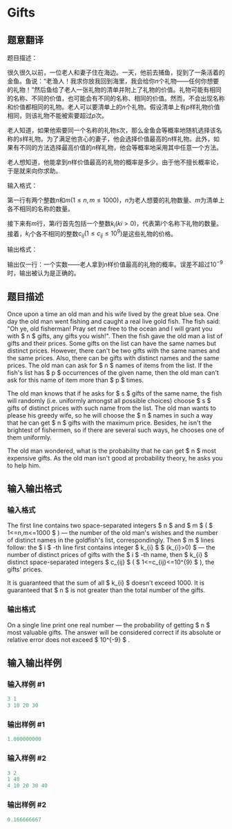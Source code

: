 # Gifts

## 题意翻译

题目描述：

很久很久以前，一位老人和妻子住在海边。一天，他前去捕鱼，捉到了一条活着的金鱼。鱼说：“老渔人！我求你放我回到海里，我会给你$n$个礼物——任何你想要的礼物！”然后鱼给了老人一张礼物的清单并附上了礼物的价值。礼物可能有相同的名称、不同的价值，也可能会有不同的名称、相同的价值。然而，不会出现名称和价值都相同的礼物。老人可以要清单上的$n$个礼物。假设清单上有$p$样礼物价值相同，则该礼物不能被索要超过$p$次。

老人知道，如果他索要同一个名称的礼物$s$次，那么金鱼会等概率地随机选择该名称的$s$样礼物。为了满足他贪心的妻子，他会选择价值最高的$n$样礼物。此外，如果有不同的方法选择最高价值的$n$样礼物，他会等概率地采用其中任意一个方法。

老人想知道，他能拿到$n$样价值最高的礼物的概率是多少。由于他不擅长概率论，于是就来向你求助。

输入格式：

第一行有两个整数$n$和$m(1\leq n,m\leq1000)$，$n$为老人想要的礼物数量、$m$为清单上各不相同的名称的数量。

接下来有$m$行，第$i$行首先包括一个整数$k_i(ki> 0)$，代表第$i$个名称下礼物的数量。接着，$k_i$个各不相同的整数$c_{ij}(1\leq c_{ij}\leq10^9)$是这些礼物的价格。

输出格式：

输出仅一行：一个实数——老人拿到$n$样价值最高的礼物的概率。误差不超过$10^{-9}$时，输出被认为是正确的。

## 题目描述

Once upon a time an old man and his wife lived by the great blue sea. One day the old man went fishing and caught a real live gold fish. The fish said: "Oh ye, old fisherman! Pray set me free to the ocean and I will grant you with $ n $ gifts, any gifts you wish!". Then the fish gave the old man a list of gifts and their prices. Some gifts on the list can have the same names but distinct prices. However, there can't be two gifts with the same names and the same prices. Also, there can be gifts with distinct names and the same prices. The old man can ask for $ n $ names of items from the list. If the fish's list has $ p $ occurrences of the given name, then the old man can't ask for this name of item more than $ p $ times.

The old man knows that if he asks for $ s $ gifts of the same name, the fish will randomly (i.e. uniformly amongst all possible choices) choose $ s $ gifts of distinct prices with such name from the list. The old man wants to please his greedy wife, so he will choose the $ n $ names in such a way that he can get $ n $ gifts with the maximum price. Besides, he isn't the brightest of fishermen, so if there are several such ways, he chooses one of them uniformly.

The old man wondered, what is the probability that he can get $ n $ most expensive gifts. As the old man isn't good at probability theory, he asks you to help him.

## 输入输出格式

### 输入格式

The first line contains two space-separated integers $ n $ and $ m $ ( $ 1<=n,m<=1000 $ ) — the number of the old man's wishes and the number of distinct names in the goldfish's list, correspondingly. Then $ m $ lines follow: the $ i $ -th line first contains integer $ k_{i} $ $ (k_{i}&gt;0) $ — the number of distinct prices of gifts with the $ i $ -th name, then $ k_{i} $ distinct space-separated integers $ c_{ij} $ ( $ 1<=c_{ij}<=10^{9} $ ), the gifts' prices.

It is guaranteed that the sum of all $ k_{i} $ doesn't exceed 1000. It is guaranteed that $ n $ is not greater than the total number of the gifts.

### 输出格式

On a single line print one real number — the probability of getting $ n $ most valuable gifts. The answer will be considered correct if its absolute or relative error does not exceed $ 10^{-9} $ .

## 输入输出样例

### 输入样例 #1

```cpp
3 1
3 10 20 30

```
### 输出样例 #1

```cpp
1.000000000

```
### 输入样例 #2

```cpp
3 2
1 40
4 10 20 30 40

```
### 输出样例 #2

```cpp
0.166666667

```
